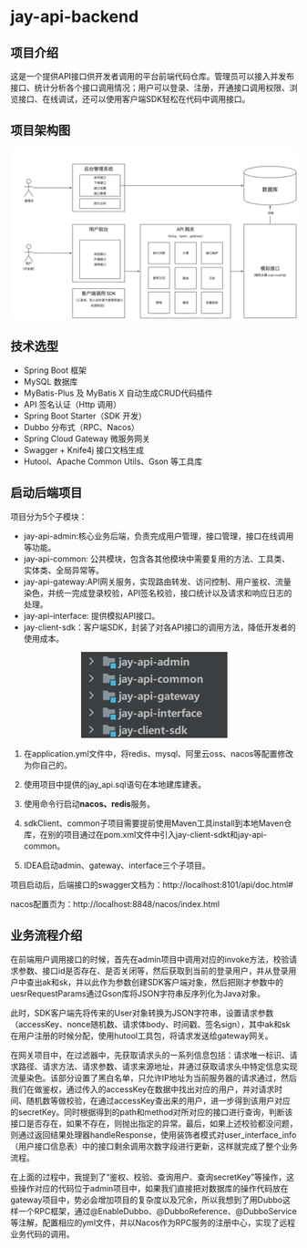 # jay-api-backend

## 项目介绍

这是一个提供API接口供开发者调用的平台前端代码仓库。管理员可以接入并发布接口、统计分析各个接口调用情况；用户可以登录、注册，开通接口调用权限、浏览接口、在线调试，还可以使用客户端SDK轻松在代码中调用接口。

## 项目架构图

![image.png](assets/1693740845735-c8b683ac-f925-47dd-9da3-5988b43d78c0.png)



## 技术选型

- Spring Boot 框架 
- MySQL 数据库 
- MyBatis-Plus 及 MyBatis X 自动生成CRUD代码插件 
- API 签名认证（Http 调用） 
- Spring Boot Starter（SDK 开发）
-  Dubbo 分布式（RPC、Nacos） 
- Spring Cloud Gateway 微服务网关 
- Swagger + Knife4j 接口文档生成
-  Hutool、Apache Common Utils、Gson 等工具库

## 启动后端项目

项目分为5个子模块：

- jay-api-admin:核心业务后端，负责完成用户管理，接口管理，接口在线调用等功能。
- jay-api-common: 公共模块，包含各其他模块中需要复用的方法、工具类、实体类、全局异常等。
- jay-api-gateway:API网关服务，实现路由转发、访问控制、用户鉴权、流量染色，并统一完成登录校验，API签名校验，接口统计以及请求和响应日志的处理。
- jay-api-interface: 提供模拟API接口。
- jay-client-sdk：客户端SDK，封装了对各API接口的调用方法，降低开发者的使用成本。

<div align="center">
  <img src="assets/image-20230915225042267.png" />
</div>


1. 在application.yml文件中，将redis、mysql、阿里云oss、nacos等配置修改为你自己的。

2. 使用项目中提供的jay_api.sql语句在本地建库建表。

3. 使用命令行启动**nacos、redis**服务。

4. sdkClient、common子项目需要提前使用Maven工具install到本地Maven仓库，在别的项目通过在pom.xml文件中引入jay-client-sdkt和jay-api-common。

5. IDEA启动admin、gateway、interface三个子项目。

项目启动后，后端接口的swagger文档为：http://localhost:8101/api/doc.html#

nacos配置页为：http://localhost:8848/nacos/index.html

## 业务流程介绍

在前端用户调用接口的时候，首先在admin项目中调用对应的invoke方法，校验请求参数、接口id是否存在、是否关闭等，然后获取到当前的登录用户，并从登录用户中查出ak和sk，并以此作为参数创建SDK客户端对象，然后把刚才参数中的uesrRequestParams通过Gson库将JSON字符串反序列化为Java对象。

此时，SDK客户端先将传来的User对象转换为JSON字符串，设置请求参数（accessKey、nonce随机数、请求体body、时间戳、签名sign），其中ak和sk在用户注册的时候分配，使用hutool工具包，将请求发送给gateway网关。

在网关项目中，在过滤器中，先获取请求头的一系列信息包括：请求唯一标识、请求路径、请求方法、请求参数、请求来源地址，并通过获取请求头中特定信息实现流量染色。该部分设置了黑白名单，只允许IP地址为当前服务器的请求通过，然后我们在做鉴权，通过传入的accessKey在数据中找出对应的用户，并对请求时间、随机数等做校验，在通过accessKey查出来的用户，进一步得到该用户对应的secretKey。同时根据得到的path和method对所对应的接口进行查询，判断该接口是否存在，如果不存在，则抛出指定的异常。最后，如果上述校验都没问题，则通过返回结果处理器handleResponse，使用装饰者模式对user_interface_info（用户接口信息表）中的接口剩余调用次数字段进行更新，这样就完成了整个业务流程。

在上面的过程中，我提到了“鉴权、校验、查询用户、查询secretKey”等操作，这些操作对应的代码位于admin项目中，如果我们直接把对数据库的操作代码放在gateway项目中，势必会增加项目的复杂度以及冗余，所以我想到了用Dubbo这样一个RPC框架，通过@EnableDubbo、@DubboReference、@DubboService等注解，配置相应的yml文件，并以Nacos作为RPC服务的注册中心，实现了远程业务代码的调用。





